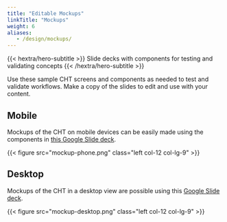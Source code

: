 ```yaml
---
title: "Editable Mockups"
linkTitle: "Mockups"
weight: 6
aliases:
   - /design/mockups/
---
```


{{< hextra/hero-subtitle >}}
  Slide decks with components for testing and validating concepts
{{< /hextra/hero-subtitle >}}

Use these sample CHT screens and components as needed to test and validate workflows. Make a copy of the slides to edit and use with your content. 

## Mobile
Mockups of the CHT on mobile devices can be easily made using the components in [this Google Slide deck](https://docs.google.com/presentation/d/1Lcjqs7OIxs5wKLrxGjg1JwvEf6a3UQ90M-X3Go0iptY/edit?ts=5f864d46#slide=id.g2d1bf74782_0_463).

{{< figure src="mockup-phone.png" class="left col-12 col-lg-9" >}} 

## Desktop
Mockups of the CHT in a desktop view are possible using this [Google Slide deck](https://docs.google.com/presentation/d/1TRLNZRAI6r0ypd2EKzkYK1o077sAXXGIbx146ATL1P0/edit#slide=id.g2d1bf74782_0_463).

{{< figure src="mockup-desktop.png" class="left col-12 col-lg-9" >}}



